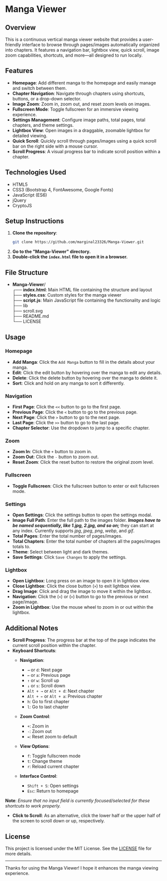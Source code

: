 # Manga Viewer

## Overview
This is a continuous vertical manga viewer website that provides a user-friendly interface to browse through pages/images automatically organized into chapters. It features a navigation bar, lightbox view, quick scroll, image zoom capabilities, shortcuts, and more—all designed to run locally.

## Features
- **Homepage**: Add different manga to the homepage and easily manage and switch between them.
- **Chapter Navigation**: Navigate through chapters using shortcuts, buttons, or a drop-down selector.
- **Image Zoom**: Zoom in, zoom out, and reset zoom levels on images.
- **Fullscreen Mode**: Toggle fullscreen for an immersive viewing experience.
- **Settings Management**: Configure image paths, total pages, total chapters, and theme settings.
- **Lightbox View**: Open images in a draggable, zoomable lightbox for detailed viewing.
- **Quick Scroll**: Quickly scroll through pages/images using a quick scroll bar on the right side with a mouse cursor.
- **Scroll Progress**: A visual progress bar to indicate scroll position within a chapter.

## Technologies Used
- HTML5
- CSS3 (Bootstrap 4, FontAwesome, Google Fonts)
- JavaScript (ES6)
- jQuery
- CryptoJS

## Setup Instructions
1. **Clone the repository**:
    ```sh
    git clone https://github.com/marginal23326/Manga-Viewer.git
    ```
3. **Go to the "Manga-Viewer" directory.** 
2. **Double-click the `index.html` file to open it in a browser.**

## File Structure
- **Manga-Viewer**/<br/>
┌── **index.html**:     Main HTML file containing the structure and layout<br/>
├── **styles.css**:     Custom styles for the manga viewer<br/>
├── **script.js**:      Main JavaScript file containing the functionality and logic<br/>
├── lib<br/>
├── scroll.svg<br/>
├── README.md<br/>
└── LICENSE<br/>

## Usage
### Homepage
- **Add Manga**: Click the `Add Manga` button to fill in the details about your manga.
- **Edit**: Click the edit button by hovering over the manga to edit any details.
- **Delete**:  Click the delete button by hovering over the manga to delete it.
- **Sort**: Click and hold on any manga to sort it differently.

### Navigation
- **First Page**: Click the `<<` button to go to the first page.
- **Previous Page**: Click the `<` button to go to the previous page.
- **Next Page**: Click the `>` button to go to the next page.
- **Last Page**: Click the `>>` button to go to the last page.
- **Chapter Selector**: Use the dropdown to jump to a specific chapter.

### Zoom
- **Zoom In**: Click the `+` button to zoom in.
- **Zoom Out**: Click the `-` button to zoom out.
- **Reset Zoom**: Click the reset button to restore the original zoom level.

### Fullscreen
- **Toggle Fullscreen**: Click the fullscreen button to enter or exit fullscreen mode.

### Settings
- **Open Settings**: Click the settings button to open the settings modal.
- **Image Full Path**: Enter the full path to the images folder. _**Images have to be named sequentially, like 1.jpg, 2.jpg, and so on;**_ they can start at any index. Currently supports _jpg_, _jpeg_, _png_, _webp_, and _gif_.
- **Total Pages**: Enter the total number of pages/images.
- **Total Chapters**: Enter the total number of chapters all the pages/images totals to.
- **Theme**: Select between light and dark themes.
- **Save Settings**: Click `Save Changes` to apply the settings.

### Lightbox
- **Open Lightbox**: Long press on an image to open it in lightbox view.
- **Close Lightbox**: Click the close button (`×`) to exit lightbox view.
- **Drag Image**: Click and drag the image to move it within the lightbox.
- **Navigation**: Click the (`<`) or (`>`) button to go to the previous or next page/image. 
- **Zoom in Lightbox**: Use the mouse wheel to zoom in or out within the lightbox.

## Additional Notes
- **Scroll Progress**: The progress bar at the top of the page indicates the current scroll position within the chapter.
- **Keyboard Shortcuts**:
    - **Navigation**:
      - `→` or `d`: Next page
      - `←` or `a`: Previous page
      - `↑` or `w`: Scroll up
      - `↓` or `s`: Scroll down
      - `Alt + →` or `Alt + d`: Next chapter
      - `Alt + ←` or `Alt + a`: Previous chapter
      - `h`: Go to first chapter
      - `l`: Go to last chapter
    
    - **Zoom Control**:
      - `+`: Zoom in
      - `-`: Zoom out
      - `=`: Reset zoom to default
    
    - **View Options**:
      - `f`: Toggle fullscreen mode
      - `t`: Change theme
      - `r`: Reload current chapter
    
    - **Interface Control**:
      - `Shift + S`: Open settings
      - `Esc`: Return to homepage

**Note**: _Ensure that no input field is currently focused/selected for these shortcuts to work properly._

- **Click to Scroll**: As an alternative, click the lower half or the upper half of the screen to scroll down or up, respectively. 

## License
This project is licensed under the MIT License. See the [LICENSE](LICENSE) file for more details.

---

Thanks for using the Manga Viewer! I hope it enhances the manga viewing experience.
